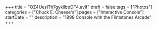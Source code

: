 +++
title = "OZ4UesITh7gykilbpDF4.avif"
draft = false
tags = ["Photos"]
categories = ["Chuck E. Cheese's"]
pages = ["Interactive Console"]
startDate = ""
description = "1998 Console with the Flintstones Arcade"
+++

